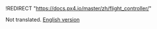 !REDIRECT "https://docs.px4.io/master/zh/flight_controller/"

Not translated. [English version](https://dev.px4.io/en/flight_controller/)
